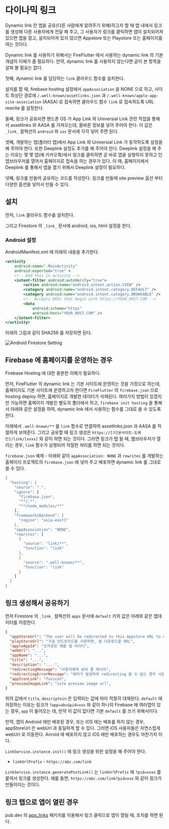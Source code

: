 # 다이나믹 링크

Dynamic link 란 앱을 공유(다른 사람에게 알려주기 위해)하고자 할 때 앱 내에서 링크를 생성해 다른 사용자에게 전달 해 주고, 그 사용자가 링크를 클릭하면 앱이  설치되어져 있으면 앱을 열고, 설치되어져 있지 않으면 Appstore 또는 Playstore 또는 홈페이지를 여는 것이다.

Dynamic link 를 사용하기 위해서는 FireFlutter 에서 사용하는 dynamic link 의 기본 개념의 이해가 좀 필요하다. 만약, dynamic link 를 사용하지 않는다면 굳이 본 항목을 살펴 볼 필요는 없다.

첫째, dynamic link 를 담당하는 `link` 클라우드 함수를 설치한다.

설치를 할 때, firebase hosting 설정에서 `appAssociation` 을 NONE 으로 하고, 사이트 최상단 경로에 `/.well-known/assetlinks.json` 과 `/.well-known/apple-app-site-association` (AASA) 로 접속하면 클라우드 함수 `link` 로 접속하도록 URL rewrite 를 설정한다.

둘째, 링크가 공유되면 핸드폰 OS 가 App Link 와 Universial Link 관련 작업을 통해서 assetlinks 와 AASA 를 가져오는데, 올바른 정보를 넣어 주어야 한다. 이 값은 `_link_` 컬렉션의 `android` 와 `ios` 문서에 각각 넣어 주면 된다.

셋째, 개발하는 앱(플러터 앱)에서 App Link 와 Universial Link 가 동작하도록 설정을 해 주어야 한다. 또한 Deeplink 설정도 추가를 해 주어야 한다. Deeplink 설정을 해 주는 이유는 몇 몇 앱(예 카카오톡)에서 링크를 클릭하면 곧 바로 앱을 실행하지 못하고 인앱브라우저를 열어서 홈페이지로 접속을 하는 경우가 있다. 이 때, 홈페이지에서 Deeplink 를 통해서 앱을 열기 위해서 Deeplink 설정이 필요하다.

넷째, 링크를 만들어 공유하는 코드를 작성한다.
링크를 만들때 site preview 옵션 부터 다양한 옵션을 넣어서 만들 수 있다.





## 설치

먼저, `link` 클라우드 함수를 설치한다.

그리고 Firestore 의 `_link_` 문서에 android, ios, html 설정을 한다.

### Android 설정

AndroidManifest.xml 에 아래의 내용을 추가한다.

```xml
<activity
    android:name=".MainActivity"
    android:exported="true" >
    <!-- Add this in activity -->
    <intent-filter android:autoVerify="true">
        <action android:name="android.intent.action.VIEW" />
        <category android:name="android.intent.category.DEFAULT" />
        <category android:name="android.intent.category.BROWSABLE" />
        <!-- Accepts URIs that begin with https://YOUR_HOST.COM -->
        <data
            android:scheme="https"
            android:host="YOUR_HOST.COM" />
    </intent-filter>
</activity>
```

아래의 그림과 같이 SHA256 를 저장하면 된다.

![Android Firestore Setting](https://github.com/thruthesky/fireflutter/blob/main/docs/assets/images/dynamic_link_android.jpg?raw=true)


## Firebase 에 홈페이지를 운영하는 경우

Firebase Hosting 에 대한 충분한 이해가 필요하다.

먼저, FireFlutter 의 dynamic link 는 기본 사이트에 운영하는 것을 가정으로 하는데, 홈페이지도 기본 사이트에 운영하고자 한다면 `FireFlutter` 의 `firebase.json` 으로 hosting deploy 하면, 홈페이지로 개발한 데이터가 삭제된다. 여러가지 방법이 있겠지만 가능하면 홈페이지 개발은 별도의 폴더에서 하고, `firebase init hosting` 을 통해서 아래와 같은 설정을 하여, dynamic link 에서 사용하는 함수를 그대로 쓸 수 있도록 한다.

아래에서 `.well-known/**` 를 `link` 함수로 연결하여 assetlinks.json 과 AASA 를 적절하게 보여준다. 그리고 공유할 때 링크 생성은 `https://[기]본사이트-도메인]/link/[xxxx]` 와 같이 하면 되는 것이다. 그러면 링크가 탭 될 때, 웹브라우저가 열리는 경우, `link` 함수가 실행되어 적절한 처리를 하면 되는 것이다.

`firebase.json` 예제 - 아래와 같이 `appAssociation: NONE` 과 `rewrites` 를 개발하는 홈페이지 프로젝트의 `firebase.json` 에 넣어 주고 배포하면 dynamic link 를 그대로 쓸 수 있다.

```dart
{
  "hosting": {
    "source": ".",
    "ignore": [
      "firebase.json",
      "**/.*",
      "**/node_modules/**"
    ],
    "frameworksBackend": {
      "region": "asia-east1"
    },
    "appAssociation": "NONE",
    "rewrites": [
      {
        "source": "link/**",
        "function": "link"
      },
      {
        "source": ".well-known/**",
        "function": "link"
      }
    ]
  }
}
```


## 링크 생성해서 공유하기

먼저 Firestore 의 `_link_` 컬렉션의 `apps` 문서에 `default` 키의 값은 아래와 같은 맵데이터를 저장한다.
```json
{
  "appStoreUrl": "The user will be redirected to this Appstore URL to download the app",
  "playStoreUrl": "구글 안드로이드를 사용하면, 앱 다운로드할 URL",
  "appleAppId": "숫자로된 애플 앱 아이디",
  "webUrl": "...",
  "appName": "...",
  "title": "...",
  "description": "....",
  "redirectingMessage": "사용자에게 보여 줄 메시지",
  "redirectingErrorMessage": "에러가 발생하여 redirecting 할 수 없는 경우 사용자에게 보여 줄 메세지",
  "appIconLink": "favicon",
  "previewImageLink": "site preview image url",
}
```

위의 값에서 `title`, `descriptoin` 은 입력되는 값에 따라 적절히 대체된다.
`default` 에 저장하는 이유는 링크가 `?app=abc&pid=xxx` 와 같이 하나의 Firebase 에 여러앱이 있는 경우, `app` 이 들어오는 데, 만약 이 값이 없다면 기본 `default` 를 쓰기 위해서이다.


만약, 앱이 Android 에만 배포된 경우, 또는 iOS 에는 배포를 하지 않는 경우, appStoreUrl 은 webUrl 과 동일하게 할 수 있다. 그러면 iOS 사용자들은 자연스럽게 webUrl 로 이동한다. Anroid 에 배포하지 않고 iOS 에만 배포하는 경우도 마찬가지 이다.




`LinkService.instance.init()` 에 링크 생성을 위한 설정을 해 주어야 한다.

- `linkUrlPrefix` - `https://abc.com/link`

`LinkService.instance.generatePostLink()` 는 `linkUrlPrefix` 에 `?pid=xxxx` 를 붙여서 링크를 생성한다. 예를 들면, `https://abc.com/link?pid=xxx` 와 같이 링크가 만들어지는 것이다.






## 링크 탭으로 앱이 열린 경우


pub.dev 의 [app_links](https://pub.dev/packages/app_links) 패키지를 이용해서 링크 클릭으로 앱이 열릴 때, 조치를 하면 된다.




